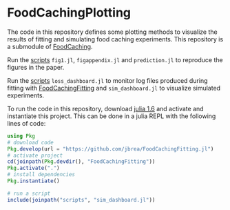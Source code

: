 # FoodCachingPlotting

The code in this repository defines some plotting methods to visualize the results of
fitting and simulating food caching experiments. This repository is a submodule of [FoodCaching](https://github.com/jbrea/FoodCaching).

Run the [scripts](scripts) `fig1.jl`, `figappendix.jl` and `prediction.jl` to reproduce the figures in the paper.

Run the [scripts](scripts) `loss_dashboard.jl` to monitor log files produced during
fitting with [FoodCachingFitting](https://github.com/jbrea/FoodCachingFitting.jl) and `sim_dashboard.jl` to
visualize simulated experiments.

To run the code in this repository, download [julia 1.6](https://julialang.org/downloads/)
and activate and instantiate this project. This can be done in a julia REPL with the
following lines of code:
```julia
using Pkg
# download code
Pkg.develop(url = "https://github.com/jbrea/FoodCachingFitting.jl")
# activate project
cd(joinpath(Pkg.devdir(), "FoodCachingFitting"))
Pkg.activate(".")
# install dependencies
Pkg.instantiate()

# run a script
include(joinpath("scripts", "sim_dashboard.jl"))
```


